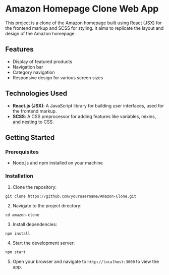 # Amazon Homepage Clone Web App

This project is a clone of the Amazon homepage built using React (JSX) for the frontend markup and SCSS for styling. It aims to replicate the layout and design of the Amazon homepage.

## Features

- Display of featured products
- Navigation bar 
- Category navigation
- Responsive design for various screen sizes

## Technologies Used

- **React.js (JSX)**: A JavaScript library for building user interfaces, used for the frontend markup.
- **SCSS**: A CSS preprocessor for adding features like variables, mixins, and nesting to CSS.

## Getting Started

### Prerequisites

- Node.js and npm installed on your machine

### Installation

1. Clone the repository:

```
git clone https://github.com/yourusername/Amazon-Clone.git
```

2. Navigate to the project directory:

```
cd amazon-clone
```

3. Install dependencies:

```
npm install
```

4. Start the development server:

```
npm start
```

5. Open your browser and navigate to `http://localhost:3000` to view the app.
